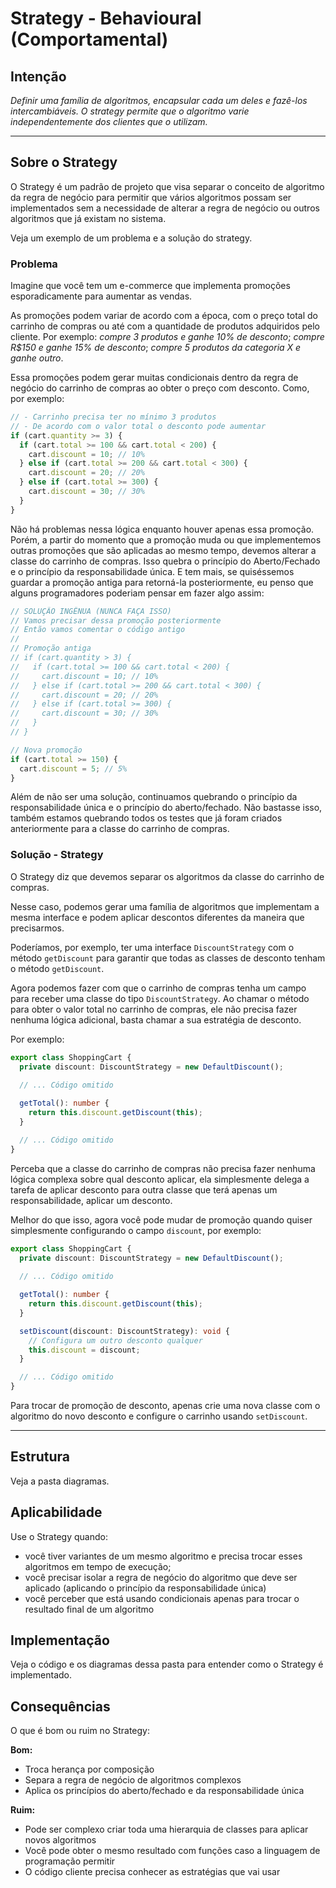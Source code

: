 # Strategy - Behavioural (Comportamental)

## Intenção

*Definir uma família de algoritmos, encapsular cada um deles e fazê-los intercambiáveis. O strategy permite que o algoritmo varie independentemente dos clientes que o utilizam.*

---

## Sobre o Strategy

O Strategy é um padrão de projeto que visa separar o conceito de algoritmo da regra de negócio para permitir que vários algoritmos possam ser implementados sem a necessidade de alterar a regra de negócio ou outros algoritmos que já existam no sistema.

Veja um exemplo de um problema e a solução do strategy.

### Problema

Imagine que você tem um e-commerce que implementa promoções esporadicamente para aumentar as vendas. 

As promoções podem variar de acordo com a época, com o preço total do carrinho de compras ou até com a quantidade de produtos adquiridos pelo cliente. Por exemplo: *compre 3 produtos e ganhe 10% de desconto*; *compre R$150 e ganhe 15% de desconto*; *compre 5 produtos da categoria X e ganhe outro*.

Essa promoções podem gerar muitas condicionais dentro da regra de negócio do carrinho de compras ao obter o preço com desconto. Como, por exemplo:

```typescript
// - Carrinho precisa ter no mínimo 3 produtos
// - De acordo com o valor total o desconto pode aumentar
if (cart.quantity >= 3) {
  if (cart.total >= 100 && cart.total < 200) {
    cart.discount = 10; // 10%
  } else if (cart.total >= 200 && cart.total < 300) {
    cart.discount = 20; // 20%
  } else if (cart.total >= 300) {
    cart.discount = 30; // 30%
  }
}
```
Não há problemas nessa lógica enquanto houver apenas essa promoção. Porém, a partir do momento que a promoção muda ou que implementemos outras promoções que são aplicadas ao mesmo tempo, devemos alterar a classe do carrinho de compras. Isso quebra o princípio do Aberto/Fechado e o princípio da responsabilidade única. E tem mais, se quiséssemos guardar a promoção antiga para retorná-la posteriormente, eu penso que alguns programadores poderiam pensar em fazer algo assim:

```typescript
// SOLUÇÃO INGÊNUA (NUNCA FAÇA ISSO)
// Vamos precisar dessa promoção posteriormente
// Então vamos comentar o código antigo
//
// Promoção antiga
// if (cart.quantity > 3) {
//   if (cart.total >= 100 && cart.total < 200) {
//     cart.discount = 10; // 10%
//   } else if (cart.total >= 200 && cart.total < 300) {
//     cart.discount = 20; // 20%
//   } else if (cart.total >= 300) {
//     cart.discount = 30; // 30%
//   }
// }

// Nova promoção
if (cart.total >= 150) {
  cart.discount = 5; // 5%
}
```

Além de não ser uma solução, continuamos quebrando o princípio da responsabilidade única e o princípio do aberto/fechado. Não bastasse isso, também estamos quebrando todos os testes que já foram criados anteriormente para a classe do carrinho de compras.

### Solução - Strategy

O Strategy diz que devemos separar os algoritmos da classe do carrinho de compras. 

Nesse caso, podemos gerar uma família de algoritmos que implementam a mesma interface e podem aplicar descontos diferentes da maneira que precisarmos.

Poderíamos, por exemplo, ter uma interface `DiscountStrategy` com o método `getDiscount` para garantir que todas as classes de desconto tenham o método `getDiscount`. 

Agora podemos fazer com que o carrinho de compras tenha um campo para receber uma classe do tipo `DiscountStrategy`. Ao chamar o método para obter o valor total no carrinho de compras, ele não precisa fazer nenhuma lógica adicional, basta chamar a sua estratégia de desconto.

Por exemplo:

```typescript
export class ShoppingCart {
  private discount: DiscountStrategy = new DefaultDiscount();
  
  // ... Código omitido

  getTotal(): number {
    return this.discount.getDiscount(this);
  }

  // ... Código omitido
}
```

Perceba que a classe do carrinho de compras não precisa fazer nenhuma lógica complexa sobre qual desconto aplicar, ela simplesmente delega a tarefa de aplicar desconto para outra classe que terá apenas um responsabilidade, aplicar um desconto.

Melhor do que isso, agora você pode mudar de promoção quando quiser simplesmente configurando o campo `discount`, por exemplo:

```typescript
export class ShoppingCart {
  private discount: DiscountStrategy = new DefaultDiscount();
  
  // ... Código omitido

  getTotal(): number {
    return this.discount.getDiscount(this);
  }

  setDiscount(discount: DiscountStrategy): void {
    // Configura um outro desconto qualquer
    this.discount = discount;
  }

  // ... Código omitido
}
```

Para trocar de promoção de desconto, apenas crie uma nova classe com o algoritmo do novo desconto e configure o carrinho usando `setDiscount`.

---

## Estrutura

Veja a pasta diagramas.

## Aplicabilidade

Use o Strategy quando:

- você tiver variantes de um mesmo algoritmo e precisa trocar esses algoritmos em tempo de execução;
- você precisar isolar a regra de negócio do algoritmo que deve ser aplicado (aplicando o princípio da responsabilidade única)
- você perceber que está usando condicionais apenas para trocar o resultado final de um algoritmo

## Implementação

Veja o código e os diagramas dessa pasta para entender como o Strategy é implementado.

## Consequências

O que é bom ou ruim no Strategy:

**Bom:**
- Troca herança por composição
- Separa a regra de negócio de algoritmos complexos
- Aplica os princípios do aberto/fechado e da responsabilidade única

**Ruim:**
- Pode ser complexo criar toda uma hierarquia de classes para aplicar novos algoritmos
- Você pode obter o mesmo resultado com funções caso a linguagem de programação permitir
- O código cliente precisa conhecer as estratégias que vai usar